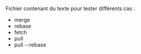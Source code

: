 Fichier contenant du texte pour tester différents cas :
 - merge
 - rebase
 - fetch
 - pull
 - pull --rebase